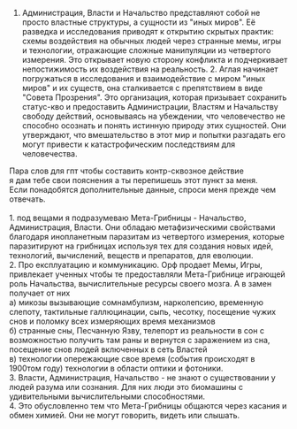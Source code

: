 1. Администрация, Власти и Начальство представляют собой не просто властные структуры, а сущности из "иных миров". Её разведка и исследования приводят к открытию скрытых практик: схемы воздействия на обычных людей через странные мемы, игры и технологии, отражающие сложные манипуляции из четвертого измерения. Это открывает новую сторону конфликта и подчеркивает непостижимость их воздействия на реальность. 2. Аглая начинает погружаться в исследования и взаимодействие с миром "иных миров" и их существ, она сталкивается с препятствием в виде "Совета Прозрения". Это организация, которая призывает сохранить статус-кво и предоставить Администрации, Властям и Начальству свободу действий, основываясь на убеждении, что человечество не способно осознать и понять истинную природу этих сущностей. Они утверждают, что вмешательство в этот мир и попытки разгадать его могут привести к катастрофическим последствиям для человечества.

Пара слов для гпт чтобы составить контр-сквозное действие  <br>я дам тебе свои пояснения а ты перепишешь этот пункт за меня.  <br>Если понадобятся дополнительные данные, спроси меня прежде чем отвечать.  <br>  <br>1. под вещами я подразумеваю Мета-Грибницы - Начальство, Администрация, Власти. Они обладаю метафизическими свойствами благодаря инопланетным паразитам из четвертого измерения, которые паразитируют на грибницах используя тех для создания новых идей, технологий, вычислений, веществ и препаратов, для еволюции.  <br>2. Про експлуатацию и коммуникацию. Орф продает Мемы, Игры, привлекает ученных чтобы те предоставляли Мета-Грибнице играющей роль Начальства, вычислительные ресурсы своего мозга. А в замен получает от них  <br>а) микозы вызывающие сомнамбулизм, нарколепсию, временную слепоту, тактильные галлюцинации, сыпь, чесотку, посещение чужих снов и поломку всех измеряющих время механизмов  <br>б) странные сны, Песчанную Язву, телепорт из реальности в сон с возможностью получить там раны и вернутся с заражением из сна, посещение снов людей включенных в сеть Властей  <br>в) технологии опережающие свое время (события происходят в 1900том году) технологии в области оптики и фотоники.  <br>3. Власти, Администрация, Начальство - не знают о существовании у людей разума или сознания. Для них люди это биомашины с удивительными вычислительными способностями.  <br>4. Это обусловленно тем что Мета-Грибницы общаются через касания и обмен химией. Они не могут говорить, видеть или слышать.

